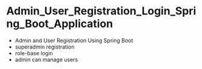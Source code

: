 # Admin_User_Registration_Login_Spring_Boot_Application
- Admin and User Registration Using Spring Boot
- superadmin registration
- role-base login
- admin can manage users
